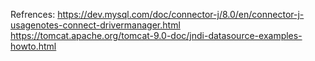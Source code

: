 


Refrences:
https://dev.mysql.com/doc/connector-j/8.0/en/connector-j-usagenotes-connect-drivermanager.html
https://tomcat.apache.org/tomcat-9.0-doc/jndi-datasource-examples-howto.html